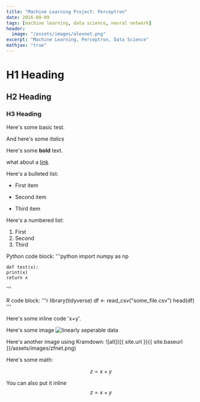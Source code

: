```yaml
---
title: "Machine Learning Project: Perceptron"
date: 2016-09-09
tags: [machine learning, data science, neural network]
header:
  image: "/assets/images/alexnet.png"
excerpt: "Machine Learning, Perceptron, Data Science"
mathjax: "true"
---
```


# H1 Heading

## H2 Heading

### H3 Heading

Here's some basic test.

And here's some *italics*

Here's some **bold** text.

what about a [link](http://github.eganji/)

Here's a bulleted list:
* First item
+ Second item
- Third item


Here's a numbered list:
1. First
2. Second
3. Third

Python code block:
'''python
	import numpy as np

	def test(x):
	print(x)
	return x
'''

R code block:
'''r
library(tidyverse)
df <- read_csv("some_file.csv")
head(df)
'''

Here's some inline code 'x+y'.

Here's some image
<img src="{{ site.url }}{{ site.baseurl }}/assets/images/zfnet.png" alt="linearly seperable data">

Here's another image using Kramdown:
![alt]({{ site.url }}{{ site.baseurl }}/assets/images/zfnet.png)

Here's some math:

$$z=x+y$$

You can also put it inline $$z=x+y$$
